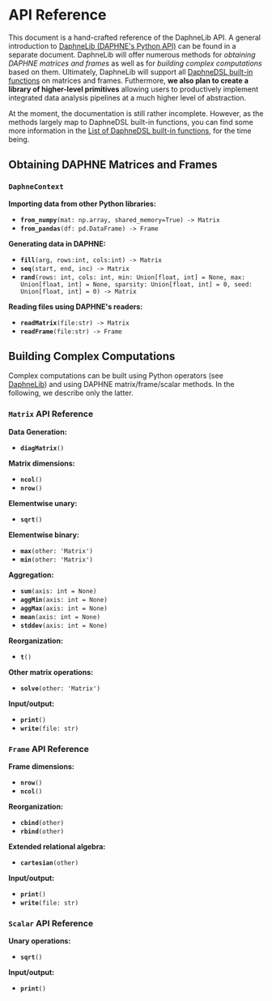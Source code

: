 <!--
Copyright 2021 The DAPHNE Consortium

Licensed under the Apache License, Version 2.0 (the "License");
you may not use this file except in compliance with the License.
You may obtain a copy of the License at

    http://www.apache.org/licenses/LICENSE-2.0

Unless required by applicable law or agreed to in writing, software
distributed under the License is distributed on an "AS IS" BASIS,
WITHOUT WARRANTIES OR CONDITIONS OF ANY KIND, either express or implied.
See the License for the specific language governing permissions and
limitations under the License.
-->

# API Reference

This document is a hand-crafted reference of the DaphneLib API.
A general introduction to [DaphneLib (DAPHNE's Python API)](/doc/DaphneLib/Overview.md) can be found in a separate document.
DaphneLib will offer numerous methods for *obtaining DAPHNE matrices and frames* as well as for *building complex computations* based on them.
Ultimately, DaphneLib will support all [DaphneDSL built-in functions](/doc/DaphneDSL/Builtins.md) on matrices and frames.
Futhermore, **we also plan to create a library of higher-level primitives** allowing users to productively implement integrated data analysis pipelines at a much higher level of abstraction.

At the moment, the documentation is still rather incomplete.
However, as the methods largely map to DaphneDSL built-in functions, you can find some more information in the [List of DaphneDSL built-in functions](/doc/DaphneDSL/Builtins.md), for the time being.

## Obtaining DAPHNE Matrices and Frames

### `DaphneContext`

**Importing data from other Python libraries:**

- **`from_numpy`**`(mat: np.array, shared_memory=True) -> Matrix`
- **`from_pandas`**`(df: pd.DataFrame) -> Frame`
  
**Generating data in DAPHNE:**

- **`fill`**`(arg, rows:int, cols:int) -> Matrix`
- **`seq`**`(start, end, inc) -> Matrix`
- **`rand`**`(rows: int, cols: int, min: Union[float, int] = None, max: Union[float, int] = None, sparsity: Union[float, int] = 0, seed: Union[float, int] = 0) -> Matrix`

**Reading files using DAPHNE's readers:**

- **`readMatrix`**`(file:str) -> Matrix`
- **`readFrame`**`(file:str) -> Frame`

## Building Complex Computations

Complex computations can be built using Python operators (see [DaphneLib](/doc/DaphneLib/Overview.md)) and using DAPHNE matrix/frame/scalar methods.
In the following, we describe only the latter.

### `Matrix` API Reference

**Data Generation:**

- **`diagMatrix`**`()`

**Matrix dimensions:**

- **`ncol`**`()`
- **`nrow`**`()`

**Elementwise unary:**

- **`sqrt`**`()`

**Elementwise binary:**

- **`max`**`(other: 'Matrix')`
- **`min`**`(other: 'Matrix')`

**Aggregation:**

- **`sum`**`(axis: int = None)`
- **`aggMin`**`(axis: int = None)`
- **`aggMax`**`(axis: int = None)`
- **`mean`**`(axis: int = None)`
- **`stddev`**`(axis: int = None)`

**Reorganization:**

- **`t`**`()`

**Other matrix operations:**

- **`solve`**`(other: 'Matrix')`

**Input/output:**

- **`print`**`()`
- **`write`**`(file: str)`

### `Frame` API Reference

**Frame dimensions:**

- **`nrow`**`()`
- **`ncol`**`()`

**Reorganization:**

- **`cbind`**`(other)`
- **`rbind`**`(other)`

**Extended relational algebra:**

- **`cartesian`**`(other)`

**Input/output:**

- **`print`**`()`
- **`write`**`(file: str)`

### `Scalar` API Reference

**Unary operations:**

- **`sqrt`**`()`

**Input/output:**

- **`print`**`()`
